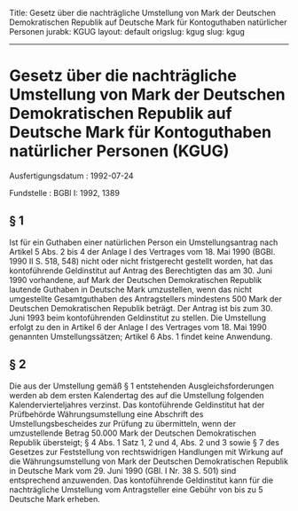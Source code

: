 Title: Gesetz über die nachträgliche Umstellung von Mark der Deutschen Demokratischen
  Republik auf Deutsche Mark für Kontoguthaben natürlicher Personen
jurabk: KGUG
layout: default
origslug: kgug
slug: kgug

---

# Gesetz über die nachträgliche Umstellung von Mark der Deutschen Demokratischen Republik auf Deutsche Mark für Kontoguthaben natürlicher Personen (KGUG)

Ausfertigungsdatum
:   1992-07-24

Fundstelle
:   BGBl I: 1992, 1389



## § 1

Ist für ein Guthaben einer natürlichen Person ein Umstellungsantrag
nach Artikel 5 Abs. 2 bis 4 der Anlage I des Vertrages vom 18. Mai
1990 (BGBl. 1990 II S. 518, 548) nicht oder nicht fristgerecht
gestellt worden, hat das kontoführende Geldinstitut auf Antrag des
Berechtigten das am 30. Juni 1990 vorhandene, auf Mark der Deutschen
Demokratischen Republik lautende Guthaben in Deutsche Mark
umzustellen, wenn das nicht umgestellte Gesamtguthaben des
Antragstellers mindestens 500 Mark der Deutschen Demokratischen
Republik beträgt. Der Antrag ist bis zum 30. Juni 1993 beim
kontoführenden Geldinstitut zu stellen. Die Umstellung erfolgt zu den
in Artikel 6 der Anlage I des Vertrages vom 18. Mai 1990 genannten
Umstellungssätzen; Artikel 6 Abs. 1 findet keine Anwendung.


## § 2

Die aus der Umstellung gemäß § 1 entstehenden Ausgleichsforderungen
werden ab dem ersten Kalendertag des auf die Umstellung folgenden
Kalendervierteljahres verzinst. Das kontoführende Geldinstitut hat der
Prüfbehörde Währungsumstellung eine Abschrift des
Umstellungsbescheides zur Prüfung zu übermitteln, wenn der
umzustellende Betrag 50.000 Mark der Deutschen Demokratischen Republik
übersteigt; § 4 Abs. 1 Satz 1, 2 und 4, Abs. 2 und 3 sowie § 7 des
Gesetzes zur Feststellung von rechtswidrigen Handlungen mit Wirkung
auf die Währungsumstellung von Mark der Deutschen Demokratischen
Republik in Deutsche Mark vom 29. Juni 1990 (GBl. I Nr. 38 S. 501)
sind entsprechend anzuwenden. Das kontoführende Geldinstitut kann für
die nachträgliche Umstellung vom Antragsteller eine Gebühr von bis zu
5 Deutsche Mark erheben.

